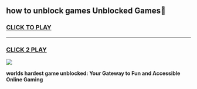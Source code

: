 
## how to unblock games Unblocked Games👋
<h3>
<a href="https://premium.freeplayer.one?title=how_to_unblock_games&ref=16F">CLICK TO PLAY</a></h3>
<hr>

<h3>
<a href="https://premium.freeplayer.one?title=how_to_unblock_games&ref=16F">CLICK 2 PLAY</a>
  
</h3>

<a href="https://premium.freeplayer.one?title=how_to_unblock_games&ref=16F/"><img src="https://clearcache.store/games.png"></a>


**worlds hardest game unblocked: Your Gateway to Fun and Accessible Online Gaming**
